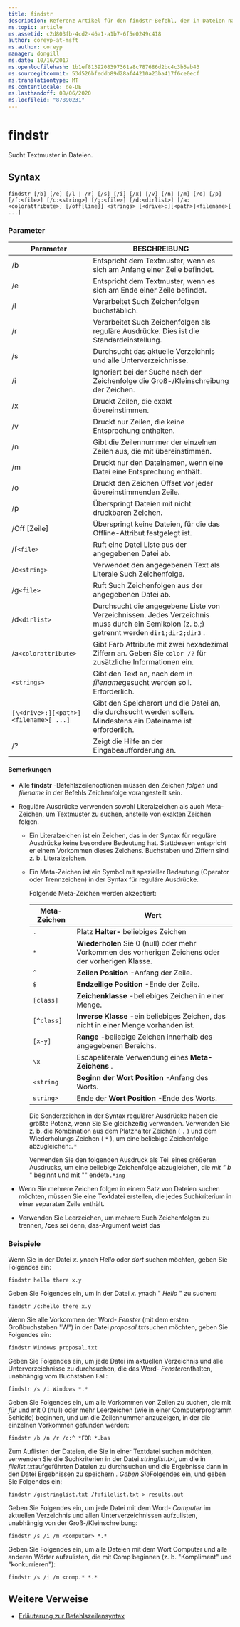 ```yaml
---
title: findstr
description: Referenz Artikel für den findstr-Befehl, der in Dateien nach Textmustern sucht.
ms.topic: article
ms.assetid: c2d803fb-4cd2-46a1-a1b7-6f5e0249c418
author: coreyp-at-msft
ms.author: coreyp
manager: dongill
ms.date: 10/16/2017
ms.openlocfilehash: 1b1ef8139208397361a8c787686d2bc4c3b5ab43
ms.sourcegitcommit: 53d526bfeddb89d28af44210a23ba417f6ce0ecf
ms.translationtype: MT
ms.contentlocale: de-DE
ms.lasthandoff: 08/06/2020
ms.locfileid: "87890231"
---
```

# <a name="findstr"></a>findstr

Sucht Textmuster in Dateien.

## <a name="syntax"></a>Syntax

```
findstr [/b] [/e] [/l | /r] [/s] [/i] [/x] [/v] [/n] [/m] [/o] [/p] [/f:<file>] [/c:<string>] [/g:<file>] [/d:<dirlist>] [/a:<colorattribute>] [/off[line]] <strings> [<drive>:][<path>]<filename>[ ...]
```

### <a name="parameters"></a>Parameter

| Parameter | BESCHREIBUNG |
| --------- | ----------- |
| /b | Entspricht dem Textmuster, wenn es sich am Anfang einer Zeile befindet. |
| /e | Entspricht dem Textmuster, wenn es sich am Ende einer Zeile befindet. |
| /l | Verarbeitet Such Zeichenfolgen buchstäblich. |
| /r | Verarbeitet Such Zeichenfolgen als reguläre Ausdrücke. Dies ist die Standardeinstellung. |
| /s | Durchsucht das aktuelle Verzeichnis und alle Unterverzeichnisse. |
| /i | Ignoriert bei der Suche nach der Zeichenfolge die Groß-/Kleinschreibung der Zeichen. |
| /x | Druckt Zeilen, die exakt übereinstimmen. |
| /v | Druckt nur Zeilen, die keine Entsprechung enthalten. |
| /n | Gibt die Zeilennummer der einzelnen Zeilen aus, die mit übereinstimmen. |
| /m | Druckt nur den Dateinamen, wenn eine Datei eine Entsprechung enthält. |
| /o | Druckt den Zeichen Offset vor jeder übereinstimmenden Zeile. |
| /p | Überspringt Dateien mit nicht druckbaren Zeichen. |
| /Off [Zeile] | Überspringt keine Dateien, für die das Offline-Attribut festgelegt ist. |
| /f`<file>` | Ruft eine Datei Liste aus der angegebenen Datei ab. |
| /c`<string>` | Verwendet den angegebenen Text als Literale Such Zeichenfolge. |
| /g`<file>` | Ruft Such Zeichenfolgen aus der angegebenen Datei ab. |
| /d`<dirlist>` | Durchsucht die angegebene Liste von Verzeichnissen. Jedes Verzeichnis muss durch ein Semikolon (z. b.;) getrennt werden `dir1;dir2;dir3` . |
| /a`<colorattribute>` | Gibt Farb Attribute mit zwei hexadezimal Ziffern an. Geben Sie `color /?` für zusätzliche Informationen ein. |
| `<strings>` | Gibt den Text an, nach dem in *filename*gesucht werden soll. Erforderlich. |
| `[\<drive>:][<path>]<filename>[ ...]` | Gibt den Speicherort und die Datei an, die durchsucht werden sollen. Mindestens ein Dateiname ist erforderlich. |
| /? | Zeigt die Hilfe an der Eingabeaufforderung an. |

#### <a name="remarks"></a>Bemerkungen

- Alle **findstr** -Befehlszeilenoptionen müssen den Zeichen *folgen* und *filename* in der Befehls Zeichenfolge vorangestellt sein.

- Reguläre Ausdrücke verwenden sowohl Literalzeichen als auch Meta-Zeichen, um Textmuster zu suchen, anstelle von exakten Zeichen folgen.

  - Ein Literalzeichen ist ein Zeichen, das in der Syntax für reguläre Ausdrücke keine besondere Bedeutung hat. Stattdessen entspricht er einem Vorkommen dieses Zeichens. Buchstaben und Ziffern sind z. b. Literalzeichen.

  - Ein Meta-Zeichen ist ein Symbol mit spezieller Bedeutung (Operator oder Trennzeichen) in der Syntax für reguläre Ausdrücke.

    Folgende Meta-Zeichen werden akzeptiert:

    | Meta-Zeichen | Wert |
    | -------------- | ----- |
    | `.` | Platz **Halter-** beliebiges Zeichen |
    | `*` | **Wiederholen** Sie 0 (null) oder mehr Vorkommen des vorherigen Zeichens oder der vorherigen Klasse. |
    | `^` | **Zeilen Position** -Anfang der Zeile. |
    | `$` | **Endzeilige Position** -Ende der Zeile. |
    | `[class]` | **Zeichenklasse** -beliebiges Zeichen in einer Menge. |
    | `[^class]` | **Inverse Klasse** -ein beliebiges Zeichen, das nicht in einer Menge vorhanden ist. |
    | `[x-y]` | **Range** -beliebige Zeichen innerhalb des angegebenen Bereichs. |
    | `\x` | Escapeliterale Verwendung eines **Meta-Zeichens** . |
    | `<string` | **Beginn der Wort Position** -Anfang des Worts. |
    | `string>` | Ende der **Wort Position** -Ende des Worts. |

    Die Sonderzeichen in der Syntax regulärer Ausdrücke haben die größte Potenz, wenn Sie Sie gleichzeitig verwenden. Verwenden Sie z. b. die Kombination aus dem Platzhalter Zeichen ( `.` ) und dem Wiederholungs Zeichen ( `*` ), um eine beliebige Zeichenfolge abzugleichen:`.*`

    Verwenden Sie den folgenden Ausdruck als Teil eines größeren Ausdrucks, um eine beliebige Zeichenfolge abzugleichen, die *mit "* *b* " beginnt und mit "" endet`b.*ing`

- Wenn Sie mehrere Zeichen folgen in einem Satz von Dateien suchen möchten, müssen Sie eine Textdatei erstellen, die jedes Suchkriterium in einer separaten Zeile enthält.

- Verwenden Sie Leerzeichen, um mehrere Such Zeichenfolgen zu trennen, **/c**es sei denn, das-Argument weist das

### <a name="examples"></a>Beispiele

Wenn Sie in der Datei *x. y*nach *Hello* oder *dort* suchen möchten, geben Sie Folgendes ein:

```
findstr hello there x.y
```

Geben Sie Folgendes ein, um in der Datei *x. y*nach " *Hello* " zu suchen:

```
findstr /c:hello there x.y
```

Wenn Sie alle Vorkommen der Word- *Fenster* (mit dem ersten Großbuchstaben "W") in der Datei *proposal.txt*suchen möchten, geben Sie Folgendes ein:

```
findstr Windows proposal.txt
```

Geben Sie Folgendes ein, um jede Datei im aktuellen Verzeichnis und alle Unterverzeichnisse zu durchsuchen, die das Word- *Fenster*enthalten, unabhängig vom Buchstaben Fall:

```
findstr /s /i Windows *.*
```

Geben Sie Folgendes ein, um alle Vorkommen von Zeilen zu suchen, die mit *für* und mit 0 (null) oder mehr Leerzeichen (wie in einer Computerprogramm Schleife) beginnen, und um die Zeilennummer anzuzeigen, in der die einzelnen Vorkommen gefunden werden:

```
findstr /b /n /r /c:^ *FOR *.bas
```

Zum Auflisten der Dateien, die Sie in einer Textdatei suchen möchten, verwenden Sie die Suchkriterien in der Datei *stringlist.txt*, um die in *filelist.txt*aufgeführten Dateien zu durchsuchen und die Ergebnisse dann in den Datei Ergebnissen zu speichern *. Geben Sie*Folgendes ein, und geben Sie Folgendes ein:

```
findstr /g:stringlist.txt /f:filelist.txt > results.out
```

Geben Sie Folgendes ein, um jede Datei mit dem Word- *Computer* im aktuellen Verzeichnis und allen Unterverzeichnissen aufzulisten, unabhängig von der Groß-/Kleinschreibung:

```
findstr /s /i /m <computer> *.*
```

Geben Sie Folgendes ein, um alle Dateien mit dem Wort Computer und alle anderen Wörter aufzulisten, die mit Comp beginnen (z. b. "Kompliment" und "konkurrieren"):

```
findstr /s /i /m <comp.* *.*
```

## <a name="additional-references"></a>Weitere Verweise

- [Erläuterung zur Befehlszeilensyntax](command-line-syntax-key.md)
